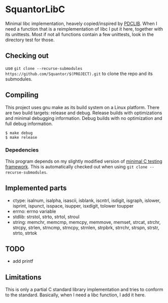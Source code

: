 # SquantorLibC
Minimal libc implementation, heavely copied/inspired by [PDCLIB](https://rootdirectory.ddns.net/dokuwiki/doku.php?id=pdclib:start). When I need a function that is a reimplementation of libc I put it here, together with its unittests. Most if not all functions contain a few unittests, look in the directory test for those.
## Checking out
use ```git clone --recurse-submodules https://github.com/Squantor/$(PROJECT).git``` to clone the repo and its submodules.
## Compiling
This project uses gnu make as its build system on a Linux platform. There are two build targets: release and debug. Release builds with optimizations and minimal debugging information. Debug builds with no optimization and full debug information.
```
$ make debug
$ make release
```
### Depedencies
This program depends on my slightly modified version of [minimal C testing framework](https://github.com/Squantor/squantorMinUnitC.git). This is automatically checked out when using ```git clone --recurse-submodules```.

## Implemented parts
* ctype: isalnum, isalpha, isascii, isblank, iscntrl, isdigit, isgraph, islower, isprint, ispunct, isspace, isupper, isxdigit, tolower toupper
* errno: errno variable
* stdlib: strstol, strto, strtol, stroul
* string: memchr, memcmp, memcpy, memmove, memset, strcat, strchr, strcpy, strlen, strncmp, strncpy, strnlen, strpbrk, strrchr, strspn, strstr, strto, strtok
## TODO
* add printf
## Limitations
This is only a partial C standard library implementation and tries to conform to the standard. Basically, when I need a libc function, I add it here.
